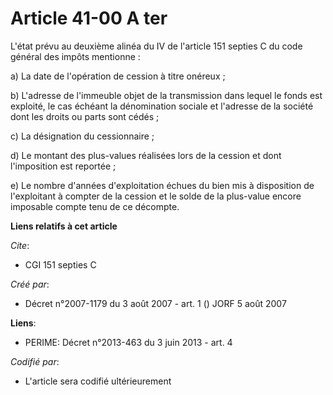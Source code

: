 # Article 41-00 A ter

L'état prévu au deuxième alinéa du IV de l'article 151 septies C du code général des impôts mentionne :

a) La date de l'opération de cession à titre onéreux ;

b) L'adresse de l'immeuble objet de la transmission dans lequel le fonds est exploité, le cas échéant la dénomination sociale
et l'adresse de la société dont les droits ou parts sont cédés ;

c) La désignation du cessionnaire ;

d) Le montant des plus-values réalisées lors de la cession et dont l'imposition est reportée ;

e) Le nombre d'années d'exploitation échues du bien mis à disposition de l'exploitant à compter de la cession et le solde de
la plus-value encore imposable compte tenu de ce décompte.

**Liens relatifs à cet article**

_Cite_:

  - CGI 151 septies C

_Créé par_:

  - Décret n°2007-1179 du 3 août 2007 - art. 1 () JORF 5 août 2007

**Liens**:

  - PERIME: Décret n°2013-463 du 3 juin 2013 - art. 4

_Codifié par_:

  - L'article sera codifié ultérieurement
